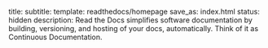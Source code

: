 title: 
subtitle: 
template: readthedocs/homepage
save_as: index.html
status: hidden
description: Read the Docs simplifies software documentation by building, versioning, and hosting of your docs, automatically. Think of it as Continuous Documentation.
